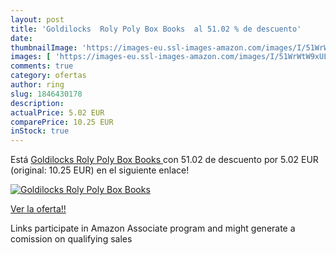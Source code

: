 ```yaml
---
layout: post
title: 'Goldilocks  Roly Poly Box Books  al 51.02 % de descuento'
date: 
thumbnailImage: 'https://images-eu.ssl-images-amazon.com/images/I/51WrWtW9xUL._SL200_.jpg'
images: [ 'https://images-eu.ssl-images-amazon.com/images/I/51WrWtW9xUL._SL200_.jpg' ]
comments: true
category: ofertas
author: ring
slug: 1846430178
description:
actualPrice: 5.02 EUR
comparePrice: 10.25 EUR
inStock: true
---
```


Está [Goldilocks  Roly Poly Box Books ](https://www.amazon.es/dp/1846430178/?tag=tolees-21) con 51.02 de descuento por 5.02 EUR (original: 10.25 EUR) en el siguiente enlace!

[![Goldilocks  Roly Poly Box Books ](https://images-eu.ssl-images-amazon.com/images/I/51WrWtW9xUL._SL200_.jpg)](https://www.amazon.es/dp/1846430178/?tag=tolees-21)

[Ver la oferta!!](https://www.amazon.es/dp/1846430178/?tag=tolees-21)

Links participate in Amazon Associate program and might generate a comission on qualifying sales


